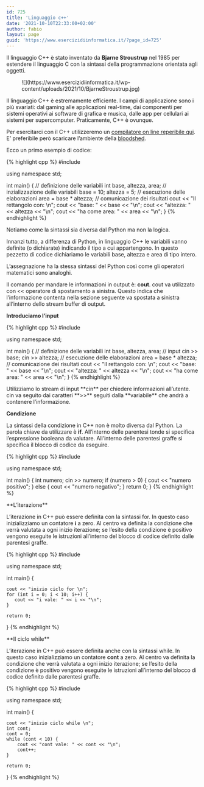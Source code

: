 ```yaml
---
id: 725
title: 'Linguaggio c++'
date: '2021-10-10T22:33:00+02:00'
author: fabio
layout: page
guid: 'https://www.esercizidiinformatica.it/?page_id=725'
---
```


Il linguaggio C++ è stato inventato da **Bjarne Stroustrup** nel 1985 per estendere il linguaggio C con la sintassi della programmazione orientata agli oggetti.

<figure class="wp-block-image size-full">![](https://www.esercizidiinformatica.it/wp-content/uploads/2021/10/BjarneStroustrup.jpg)</figure>Il linguaggio C++ è estremamente efficiente. I campi di applicazione sono i più svariati: dal gaming alle applicazioni real-time, dai componenti per sistemi operativi ai software di grafica e musica, dalle app per cellulari ai sistemi per supercomputer. Praticamente, C++ è ovunque.

Per esercitarci con il C++ utilizzeremo un [compilatore on line reperibile qui](https://www.onlinegdb.com/online_c++_compiler). E’ preferibile però scaricare l’ambiente della [bloodshed](http://bloodshed.net/).

Ecco un primo esempio di codice:

{% highlight cpp %}
#include <iostream>

using namespace std;

int main() {
    // definizione delle variabili
    int base, altezza, area;
    // inzializzazione delle variabili
    base = 10;
    altezza = 5;
    // esecuzione delle elaborazioni
    area = base * altezza;
    // comunicazione dei risultati
    cout << "Il rettangolo con: \n";
    cout << "base: " << base << "\n";
    cout << "altezza: " << altezza << "\n";
    cout << "ha come area: " << area << "\n";
}
{% endhighlight %}

</div>Notiamo come la sintassi sia diversa dal Python ma non la logica.

Innanzi tutto, a differenza di Python, in linguaggio C++ le variabili vanno definite (o dichiarate) indicando il tipo a cui appartengono. In questo pezzetto di codice dichiariamo le variabili base, altezza e area di tipo intero.

L’assegnazione ha la stessa sintassi del Python così come gli operatori matematici sono analoghi.

Il comando per mandare le informazioni in output è: **cout**. cout va utilizzato con &lt;&lt; operatore di spostamento a sinistra. Questo indica che l’informazione contenta nella sezione seguente va spostata a sinistra all’interno dello stream buffer di output.

**Introduciamo l’input**

{% highlight cpp %}
#include <iostream>

using namespace std;

int main() {
    // definizione delle variabili
    int base, altezza, area;
    // input
    cin >> base;
    cin >> altezza;
    // esecuzione delle elaborazioni
    area = base * altezza;
    // comunicazione dei risultati
    cout << "Il rettangolo con: \n";
    cout << "base: " << base << "\n";
    cout << "altezza: " << altezza << "\n";
    cout << "ha come area: " << area << "\n";
}
{% endhighlight %}

</div>Utilizziamo lo stream di input **cin** per chiedere informazioni all’utente. cin va seguito dai caratteri **&gt;&gt;** seguiti dalla **variabile** che andrà a contenere l’informazione.

**Condizione**

La sintassi della condizione in C++ non è molto diversa dal Python. La parola chiave da utilizzare è **if**. All’interno delle parentesi tonde si specifica l’espressione booleana da valutare. All’interno delle parentesi graffe si specifica il blocco di codice da eseguire.


{% highlight cpp %}
#include <iostream>

using namespace std;

int main() {
    int numero;
    cin >> numero;
    if (numero > 0) {
        cout << "numero positivo";
    } else {
        cout << "numero negativo";
    }
    return 0;
}
{% endhighlight %}

</div>**L’iterazione**

L’iterazione in C++ può essere definita con la sintassi for. In questo caso inizializziamo un contatore **i** a zero. Al centro va definita la condizione che verrà valutata a ogni inizio iterazione; se l’esito della condizione è positivo vengono eseguite le istruzioni all’interno del blocco di codice definito dalle parentesi graffe.


{% highlight cpp %}
#include <iostream>

using namespace std;

int main() {
    
    cout << "inizio ciclo for \n";
    for (int i = 0; i < 10; i++) {
       cout << "i vale: " << i << "\n";    
    }

    return 0;
}
{% endhighlight %}

</div>**Il ciclo while**

L’iterazione in C++ può essere definita anche con la sintassi while. In questo caso inizializziamo un contatore **cont** a zero. Al centro va definita la condizione che verrà valutata a ogni inizio iterazione; se l’esito della condizione è positivo vengono eseguite le istruzioni all’interno del blocco di codice definito dalle parentesi graffe.


{% highlight cpp %}
#include <iostream>

using namespace std;

int main() {

    cout << "inizio ciclo while \n";
    int cont;
    cont = 0;
    while (cont < 10) {
        cout << "cont vale: " << cont << "\n";
        cont++;
    }

    return 0;
}
{% endhighlight %}

</div>